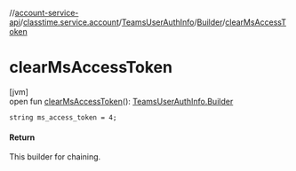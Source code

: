 //[account-service-api](../../../../index.md)/[classtime.service.account](../../index.md)/[TeamsUserAuthInfo](../index.md)/[Builder](index.md)/[clearMsAccessToken](clear-ms-access-token.md)

# clearMsAccessToken

[jvm]\
open fun [clearMsAccessToken](clear-ms-access-token.md)(): [TeamsUserAuthInfo.Builder](index.md)

`string ms_access_token = 4;`

#### Return

This builder for chaining.
